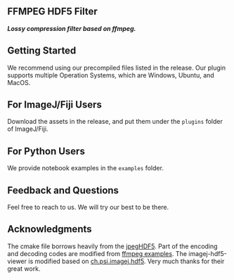 ## FFMPEG HDF5 Filter
***Lossy compression filter based on ffmpeg.***

## Getting Started
We recommend using our precompiled files listed in the release. Our plugin supports multiple Operation Systems, which are Windows, Ubuntu, and MacOS.

## For ImageJ/Fiji Users
Download the assets in the release, and put them under the ```plugins``` folder of ImageJ/Fiji.

## For Python Users
We provide notebook examples in the ```examples``` folder.

## Feedback and Questions
Feel free to reach to us. We will try our best to be there.

## Acknowledgments
The cmake file borrows heavily from the [jpegHDF5](https://github.com/CARS-UChicago/jpegHDF5). Part of the encoding and decoding codes are modified from [ffmpeg examples](https://github.com/FFmpeg/FFmpeg). The imagej-hdf5-viewer is modified based on [ch.psi.imagej.hdf5](https://github.com/paulscherrerinstitute/ch.psi.imagej.hdf5). Very much thanks for their great work.
